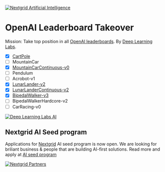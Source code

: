 [![Nextgrid Artificial Intelligence](https://storage.googleapis.com/nextgrid_github_repo_visuals/Github%20Graphics%20/big-banner.jpg)](https://nextgrid.ai)

# OpenAI Leaderboard Takeover

Mission: Take top position in all [OpenAI leaderboards](https://github.com/openai/gym/wiki/Leaderboard). By [Deep Learning Labs](https://nextgrid.ai/deep-learning-labs/).

- [x] [CartPole](https://github.com/nextgrid/deep-learning-labs-openAI/tree/main/cartpole)
- [ ] MountainCar
- [x] [MountainCarContinuous-v0](https://github.com/nextgrid/deep-learning-labs-openAI/tree/main/MountainCarContinuous-v0)
- [ ] Pendulum
- [ ] Acrobot-v1
- [x] [LunarLander-v2](https://github.com/nextgrid/deep-learning-labs-openAI/tree/main/lunarlander)
- [x] [LunarLanderContinuous-v2](https://github.com/nextgrid/deep-learning-labs-openAI/blob/main/lunarlandercontinues)
- [X] [BipedalWalker-v3](https://github.com/nextgrid/deep-learning-labs-openAI/tree/main/BipedalWalker-v3) 
- [ ] BipedalWalkerHardcore-v2
- [ ] CarRacing-v0

[![Deep Learning Labs AI ](https://storage.googleapis.com/nextgrid_github_repo_visuals/Github%20Graphics%20/small-banner.jpg)](https://nextgrid.ai/dll)

## Nextgrid AI Seed program

Applications for [Nextgrid](https://nextgrid.ai) AI seed program is now open. We are looking for briliant business & people that are building AI-first solutions. Read more and apply at [AI seed program](https://nextgrid.ai/seed/)

[![Nextgrid Partners](https://storage.googleapis.com/nextgrid_github_repo_visuals/Github%20Graphics%20/partner-banner.jpg)](https://nextgrid.ai/partners/)
